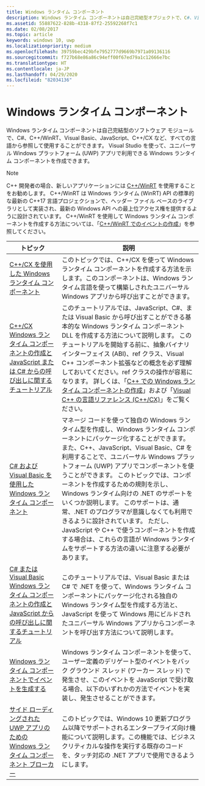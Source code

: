```yaml
---
title: Windows ランタイム コンポーネント
description: Windows ランタイム コンポーネントは自己完結型オブジェクトで、C#、Visual Basic、JavaScript、C++ など、すべての言語からインスタンス化して使用することができます。
ms.assetid: 55887622-828b-4318-87f2-25592268f7c1
ms.date: 02/08/2017
ms.topic: article
keywords: windows 10, uwp
ms.localizationpriority: medium
ms.openlocfilehash: 39759bec429bfe7952777d9669b7971a09136116
ms.sourcegitcommit: f727b68e86a86c94eff00f67ed79a1c12666e7bc
ms.translationtype: HT
ms.contentlocale: ja-JP
ms.lasthandoff: 04/29/2020
ms.locfileid: "82034136"
---
```

# <a name="windows-runtime-components"></a>Windows ランタイム コンポーネント

Windows ランタイム コンポーネントは自己完結型のソフトウェア モジュールで、C#、C++/WinRT、Visual Basic、JavaScript、C++/CX など、すべての言語から参照して使用することができます。 Visual Studio を使って、ユニバーサル Windows プラットフォーム (UWP) アプリで利用できる Windows ランタイム コンポーネントを作成できます。

> [!NOTE]
> C++ 開発者の場合、新しいアプリケーションには [C++/WinRT](../cpp-and-winrt-apis/intro-to-using-cpp-with-winrt.md) を使用することをお勧めします。 C++/WinRT は Windows ランタイム (WinRT) API の標準的な最新の C++17 言語プロジェクションで、ヘッダー ファイル ベースのライブラリとして実装され、最新の Windows API への最上位アクセス権を提供するように設計されています。 C++/WinRT を使用して Windows ランタイム コンポーネントを作成する方法については、「[C++/WinRT でのイベントの作成](../cpp-and-winrt-apis/author-events.md)」を参照してください。

| トピック | 説明 |
|-------|-------------|
| [C++/CX を使用した Windows ランタイム コンポーネント](creating-windows-runtime-components-in-cpp.md) | このトピックでは、C++/CX を使って Windows ランタイム コンポーネントを作成する方法を示します。このコンポーネントは、Windows ランタイム言語を使って構築しされたユニバーサル Windows アプリから呼び出すことができます。 |
| [C++/CX Windows ランタイム コンポーネントの作成と JavaScript または C# からの呼び出しに関するチュートリアル](walkthrough-creating-a-basic-windows-runtime-component-in-cpp-and-calling-it-from-javascript-or-csharp.md) | このチュートリアルでは、JavaScript、C#、または Visual Basic から呼び出すことができる基本的な Windows ランタイム コンポーネント DLL を作成する方法について説明します。 このチュートリアルを開始する前に、抽象バイナリ インターフェイス (ABI)、ref クラス、Visual C++ コンポーネント拡張などの概念を必ず理解しておいてください。ref クラスの操作が容易になります。 詳しくは、「[C++ での Windows ランタイム コンポーネントの作成](creating-windows-runtime-components-in-cpp.md)」および「[Visual C++ の言語リファレンス (C++/CX)](https://docs.microsoft.com/cpp/cppcx/visual-c-language-reference-c-cx)」をご覧ください。 |
| [C# および Visual Basic を使用した Windows ランタイム コンポーネント](creating-windows-runtime-components-in-csharp-and-visual-basic.md) | マネージ コードを使って独自の Windows ランタイム型を作成し、Windows ランタイム コンポーネントにパッケージ化することができます。 また、C++、JavaScript、Visual Basic、C# を利用することで、ユニバーサル Windows プラットフォーム (UWP) アプリでコンポーネントを使うことができます。 このトピックでは、コンポーネントを作成するための規則を示し、Windows ランタイム向けの .NET のサポートをいくつか説明します。 このサポートは、通常、.NET のプログラマが意識しなくても利用できるように設計されています。 ただし、JavaScript や C++ で使うコンポーネントを作成する場合は、これらの言語が Windows ランタイムをサポートする方法の違いに注意する必要があります。 |
| [C# または Visual Basic Windows ランタイム コンポーネントの作成と JavaScript からの呼び出しに関するチュートリアル](walkthrough-creating-a-simple-windows-runtime-component-and-calling-it-from-javascript.md) | このチュートリアルでは、Visual Basic または C# で .NET を使って、Windows ランタイム コンポーネントにパッケージ化される独自の Windows ランタイム型を作成する方法と、JavaScript を使って Windows 用にビルドされたユニバーサル Windows アプリからコンポーネントを呼び出す方法について説明します。 |
| [Windows ランタイム コンポーネントでイベントを生成する](raising-events-in-windows-runtime-components.md) | Windows ランタイム コンポーネントを使って、ユーザー定義のデリゲート型のイベントをバック グラウンド スレッド (ワーカー スレッド) で発生させ、このイベントを JavaScript で受け取る場合、以下のいずれかの方法でイベントを実装し、発生させることができます。 | 
| [サイド ローディングされた UWP アプリのための Windows ランタイム コンポーネント ブローカー](brokered-windows-runtime-components-for-side-loaded-windows-store-apps.md) | このトピックでは、Windows 10 更新プログラム以降でサポートされるエンタープライズ向け機能について説明します。この機能では、ビジネス クリティカルな操作を実行する既存のコードを、タッチ対応の .NET アプリで使用できるようにします。 |
